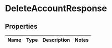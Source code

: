
# DeleteAccountResponse

## Properties
Name | Type | Description | Notes
------------ | ------------- | ------------- | -------------



